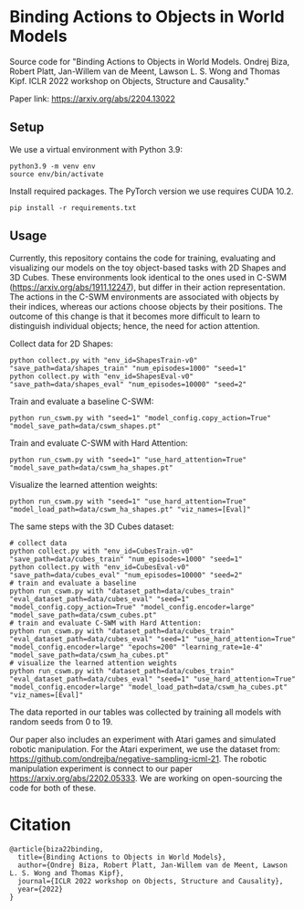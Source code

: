 # Binding Actions to Objects in World Models

Source code for "Binding Actions to Objects in World Models. Ondrej Biza, Robert Platt, Jan-Willem van de Meent, Lawson L. S. Wong and Thomas Kipf. ICLR 2022 workshop on Objects, Structure and Causality."

Paper link: https://arxiv.org/abs/2204.13022

## Setup

We use a virtual environment with Python 3.9:
```
python3.9 -m venv env
source env/bin/activate
```

Install required packages. The PyTorch version we use requires CUDA 10.2.
```
pip install -r requirements.txt
```

## Usage

Currently, this repository contains the code for training, evaluating and visualizing our models on the toy object-based tasks with 2D Shapes and 3D Cubes.
These environments look identical to the ones used in C-SWM (https://arxiv.org/abs/1911.12247), but differ in their action representation.
The actions in the C-SWM environments are associated with objects by their indices, whereas our actions choose objects by their positions.
The outcome of this change is that it becomes more difficult to learn to distinguish individual objects; hence, the need for action attention.

Collect data for 2D Shapes:
```
python collect.py with "env_id=ShapesTrain-v0" "save_path=data/shapes_train" "num_episodes=1000" "seed=1"
python collect.py with "env_id=ShapesEval-v0" "save_path=data/shapes_eval" "num_episodes=10000" "seed=2"
```

Train and evaluate a baseline C-SWM:
```
python run_cswm.py with "seed=1" "model_config.copy_action=True" "model_save_path=data/cswm_shapes.pt"
```

Train and evaluate C-SWM with Hard Attention:
```
python run_cswm.py with "seed=1" "use_hard_attention=True" "model_save_path=data/cswm_ha_shapes.pt"
```

Visualize the learned attention weights:
```
python run_cswm.py with "seed=1" "use_hard_attention=True" "model_load_path=data/cswm_ha_shapes.pt" "viz_names=[Eval]"
```

The same steps with the 3D Cubes dataset:
```
# collect data
python collect.py with "env_id=CubesTrain-v0" "save_path=data/cubes_train" "num_episodes=1000" "seed=1"
python collect.py with "env_id=CubesEval-v0" "save_path=data/cubes_eval" "num_episodes=10000" "seed=2"
# train and evaluate a baseline
python run_cswm.py with "dataset_path=data/cubes_train" "eval_dataset_path=data/cubes_eval" "seed=1" "model_config.copy_action=True" "model_config.encoder=large" "model_save_path=data/cswm_cubes.pt"
# train and evaluate C-SWM with Hard Attention:
python run_cswm.py with "dataset_path=data/cubes_train" "eval_dataset_path=data/cubes_eval" "seed=1" "use_hard_attention=True" "model_config.encoder=large" "epochs=200" "learning_rate=1e-4" "model_save_path=data/cswm_ha_cubes.pt"
# visualize the learned attention weights
python run_cswm.py with "dataset_path=data/cubes_train" "eval_dataset_path=data/cubes_eval" "seed=1" "use_hard_attention=True" "model_config.encoder=large" "model_load_path=data/cswm_ha_cubes.pt"  "viz_names=[Eval]"
```

The data reported in our tables was collected by training all models with random seeds from 0 to 19.


Our paper also includes an experiment with Atari games and simulated robotic manipulation. For the Atari experiment, we use the dataset from: https://github.com/ondrejba/negative-sampling-icml-21. The robotic manipulation experiment is connect to our paper https://arxiv.org/abs/2202.05333. We are working on open-sourcing the code for both of these.

# Citation

```
@article{biza22binding,
  title={Binding Actions to Objects in World Models}, 
  author={Ondrej Biza, Robert Platt, Jan-Willem van de Meent, Lawson L. S. Wong and Thomas Kipf}, 
  journal={ICLR 2022 workshop on Objects, Structure and Causality}, 
  year={2022} 
}
```

